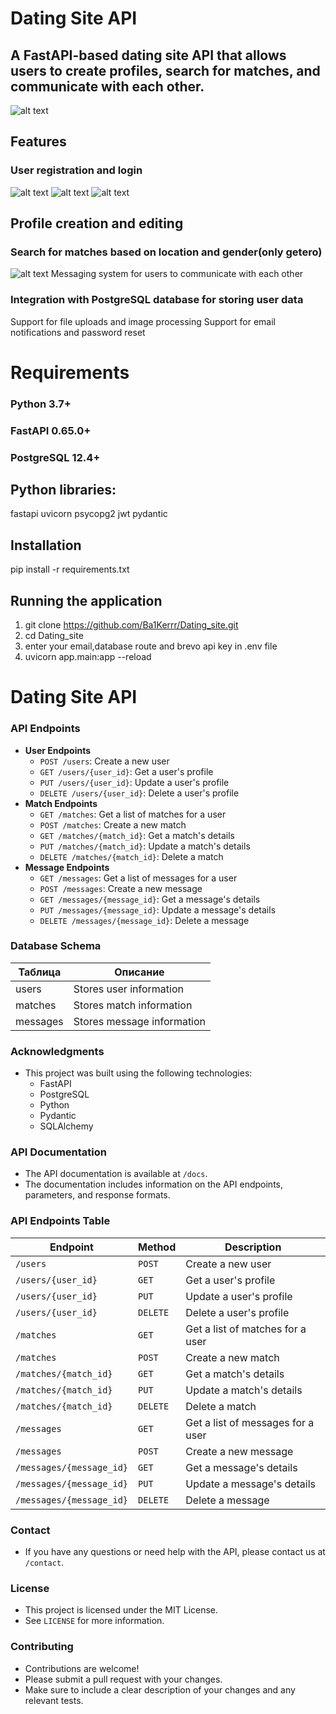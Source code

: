 # Dating Site API
## A FastAPI-based dating site API that allows users to create profiles, search for matches, and communicate with each other.
![alt text](app/docs/site-example/image-2.png)
## Features
### User registration and login
![alt text](app/docs/site-example/image.png)
![alt text](app/docs/site-example/image-1.png)
![alt text](app/docs/site-example/image-4.png)
## Profile creation and editing
### Search for matches based on location and gender(only getero)
![alt text](app/docs/site-example/image-3.png)
Messaging system for users to communicate with each other
### Integration with PostgreSQL database for storing user data
Support for file uploads and image processing
Support for email notifications and password reset
# Requirements
### Python 3.7+
### FastAPI 0.65.0+
### PostgreSQL 12.4+
## Python libraries:

fastapi
uvicorn
psycopg2
jwt
pydantic
## Installation
pip install -r requirements.txt
## Running the application
1. git clone https://github.com/Ba1Kerrr/Dating_site.git
2. cd Dating_site
3. enter your email,database route and brevo api key in .env file
4. uvicorn app.main:app --reload
# Dating Site API

### API Endpoints

* **User   Endpoints**
	+ `POST /users`: Create a new user
	+ `GET /users/{user_id}`: Get a user's profile
	+ `PUT /users/{user_id}`: Update a user's profile
	+ `DELETE /users/{user_id}`: Delete a user's profile
* **Match Endpoints**
	+ `GET /matches`: Get a list of matches for a user
	+ `POST /matches`: Create a new match
	+ `GET /matches/{match_id}`: Get a match's details
	+ `PUT /matches/{match_id}`: Update a match's details
	+ `DELETE /matches/{match_id}`: Delete a match
* **Message Endpoints**
	+ `GET /messages`: Get a list of messages for a user
	+ `POST /messages`: Create a new message
	+ `GET /messages/{message_id}`: Get a message's details
	+ `PUT /messages/{message_id}`: Update a message's details
	+ `DELETE /messages/{message_id}`: Delete a message

### Database Schema

| Таблица | Описание |
| --- | --- |
| users | Stores user information |
| matches | Stores match information |
| messages | Stores message information |


### Acknowledgments

* This project was built using the following technologies:
	+ FastAPI
	+ PostgreSQL
	+ Python
	+ Pydantic
	+ SQLAlchemy

### API Documentation

* The API documentation is available at `/docs`.
* The documentation includes information on the API endpoints, parameters, and response formats.

### API Endpoints Table

| Endpoint | Method | Description |
| --- | --- | --- |
| `/users` | `POST` | Create a new user |
| `/users/{user_id}` | `GET` | Get a user's profile |
| `/users/{user_id}` | `PUT` | Update a user's profile |
| `/users/{user_id}` | `DELETE` | Delete a user's profile |
| `/matches` | `GET` | Get a list of matches for a user |
| `/matches` | `POST` | Create a new match |
| `/matches/{match_id}` | `GET` | Get a match's details |
| `/matches/{match_id}` | `PUT` | Update a match's details |
| `/matches/{match_id}` | `DELETE` | Delete a match |
| `/messages` | `GET` | Get a list of messages for a user |
| `/messages` | `POST` | Create a new message |
| `/messages/{message_id}` | `GET` | Get a message's details |
| `/messages/{message_id}` | `PUT` | Update a message's details |
| `/messages/{message_id}` | `DELETE` | Delete a message |

### Contact

* If you have any questions or need help with the API, please contact us at `/contact`.

### License

* This project is licensed under the MIT License.
* See `LICENSE` for more information.

### Contributing

* Contributions are welcome!
* Please submit a pull request with your changes.
* Make sure to include a clear description of your changes and any relevant tests.